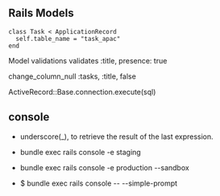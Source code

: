 ## Rails Models
```
class Task < ApplicationRecord
  self.table_name = "task_apac"
end
```

Model validations
  validates :title, presence: true

  change_column_null :tasks, :title, false

ActiveRecord::Base.connection.execute(sql)

## console

* underscore(_), to retrieve the result of the last expression.

* bundle exec rails console -e staging

* bundle exec rails console -e production --sandbox

* $ bundle exec rails console -- --simple-prompt

